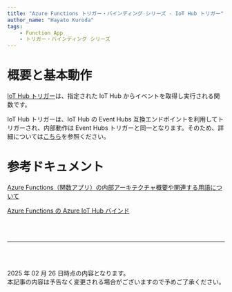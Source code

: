 ```yaml
---
title: "Azure Functions トリガー・バインディング シリーズ - IoT Hub トリガー"
author_name: "Hayato Kuroda"
tags:
    - Function App
    - トリガー・バインディング シリーズ
---
```


# 概要と基本動作
[IoT Hub トリガー](https://learn.microsoft.com/ja-jp/azure/azure-functions/functions-bindings-event-iot?tabs=isolated-process%2Cextensionv5&pivots=programming-language-csharp)は、指定された IoT Hub からイベントを取得し実行される関数です。

IoT Hub トリガーは、IoT Hub の Event Hubs 互換エンドポイントを利用してトリガーされ、内部動作は Event Hubs トリガーと同一となります。そのため、詳細については[こちら](https://azure.github.io/jpazpaas/2024/02/22/Azure-functions-trigger-and-binding-series-eventhubs.html)を参照ください。

# 参考ドキュメント
[Azure Functions（関数アプリ）の内部アーキテクチャ概要や関連する用語について](https://azure.github.io/jpazpaas/2023/08/24/azure-functions-words-relative-management.html)

[Azure Functions の Azure IoT Hub バインド](https://learn.microsoft.com/ja-jp/azure/azure-functions/functions-bindings-event-iot?tabs=isolated-process%2Cextensionv5&pivots=programming-language-csharp)


<br>
<br>

---

<br>
<br>

2025 年 02 月 26 日時点の内容となります。<br>
本記事の内容は予告なく変更される場合がございますので予めご了承ください。

<br>
<br>